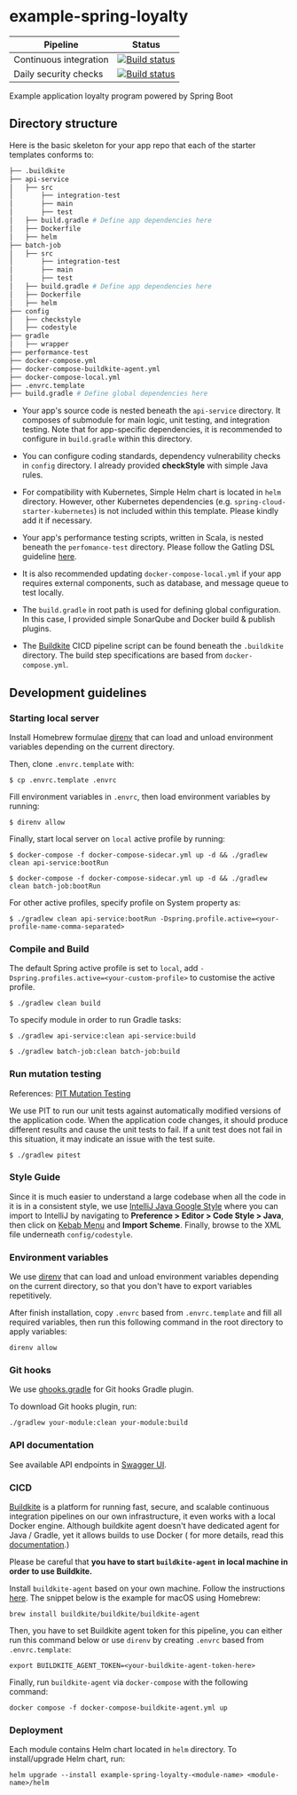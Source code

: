 # example-spring-loyalty

| Pipeline               | Status                                                                                                                                                                   |
|------------------------|--------------------------------------------------------------------------------------------------------------------------------------------------------------------------|
| Continuous integration | [![Build status](https://badge.buildkite.com/889411af93ce4fb117084d8cd0a0c6dd38603bc151279d5b1a.svg)](https://buildkite.com/raksit31667/example-spring-loyalty)          |
| Daily security checks  | [![Build status](https://badge.buildkite.com/c60bd219502a8001bdff738372fc205f3fc38ec895471be532.svg)](https://buildkite.com/raksit31667/example-spring-loyalty-security) |

Example application loyalty program powered by Spring Boot

## Directory structure

Here is the basic skeleton for your app repo that each of the starter templates conforms to:

```bash
├── .buildkite
├── api-service
│   ├── src
│       ├── integration-test
│       ├── main
│       ├── test
│   ├── build.gradle # Define app dependencies here
│   ├── Dockerfile
│   ├── helm
├── batch-job
│   ├── src
│       ├── integration-test
│       ├── main
│       ├── test
│   ├── build.gradle # Define app dependencies here
│   ├── Dockerfile
│   ├── helm
├── config
│   ├── checkstyle
│   ├── codestyle
├── gradle
│   ├── wrapper
├── performance-test
├── docker-compose.yml
├── docker-compose-buildkite-agent.yml
├── docker-compose-local.yml
├── .envrc.template
├── build.gradle # Define global dependencies here
```

- Your app's source code is nested beneath the `api-service` directory. It composes of submodule for
  main logic, unit testing, and integration testing. Note that for app-specific dependencies, it is
  recommended to configure in `build.gradle` within this directory.

- You can configure coding standards, dependency vulnerability checks in `config` directory. I
  already provided **checkStyle** with simple Java rules.

- For compatibility with Kubernetes, Simple Helm chart is located in `helm` directory. However,
  other Kubernetes dependencies (e.g. `spring-cloud-starter-kubernetes`) is not included within this
  template. Please kindly add it if necessary.

- Your app's performance testing scripts, written in Scala, is nested beneath the `perfomance-test`
  directory. Please follow the Gatling DSL guideline [here](https://gatling.io/docs/current/).

- It is also recommended updating `docker-compose-local.yml` if your app requires external
  components, such as database, and message queue to test locally.

- The `build.gradle` in root path is used for defining global configuration. In this case, I
  provided simple SonarQube and Docker build & publish plugins.

- The [Buildkite](https://buildkite.com/) CICD pipeline script can be found beneath the `.buildkite`
  directory. The build step specifications are based from `docker-compose.yml`.

## Development guidelines

### Starting local server

Install Homebrew formulae [direnv](https://direnv.net/) that can load and unload environment
variables depending on the current directory.

Then, clone `.envrc.template` with:

```shell
$ cp .envrc.template .envrc
```

Fill environment variables in `.envrc`, then load environment variables by running:

```shell
$ direnv allow
```

Finally, start local server on `local` active profile by running:

```shell
$ docker-compose -f docker-compose-sidecar.yml up -d && ./gradlew clean api-service:bootRun
```

```shell
$ docker-compose -f docker-compose-sidecar.yml up -d && ./gradlew clean batch-job:bootRun
```

For other active profiles, specify profile on System property as:

```shell
$ ./gradlew clean api-service:bootRun -Dspring.profile.active=<your-profile-name-comma-separated>
```

### Compile and Build

The default Spring active profile is set to `local`,
add `-Dspring.profiles.active=<your-custom-profile>`
to customise the active profile.

```
$ ./gradlew clean build
```

To specify module in order to run Gradle tasks:

```
$ ./gradlew api-service:clean api-service:build

$ ./gradlew batch-job:clean batch-job:build
```

### Run mutation testing

References: [PIT Mutation Testing](https://pitest.org/)

We use PIT to run our unit tests against automatically modified versions of the application code.
When the application code changes, it should produce different results and cause the unit tests to
fail. If a unit test does not fail in this situation, it may indicate an issue with the test suite.

```
$ ./gradlew pitest
```

### Style Guide

Since it is much easier to understand a large codebase when all the code in it is in a consistent
style, we use [IntelliJ Java Google Style](https://google.github.io/styleguide/) where you can
import to IntelliJ by navigating to **Preference > Editor > Code Style > Java**, then click
on [Kebab Menu](https://thenounproject.com/term/kebab-menu/198755/) and **Import Scheme**. Finally,
browse to the XML file underneath `config/codestyle`.

### Environment variables

We use [direnv](https://direnv.net/) that can load and unload environment variables depending on the
current directory, so that you don't have to export variables repetitively.

After finish installation, copy `.envrc` based from `.envrc.template` and fill all required
variables, then run this following command in the root directory to apply variables:

```
direnv allow
```

### Git hooks

We use [ghooks.gradle](https://github.com/gtramontina/ghooks.gradle) for Git hooks Gradle plugin.

To download Git hooks plugin, run:

```shell
./gradlew your-module:clean your-module:build
```

### API documentation

See available API endpoints in [Swagger UI](http://localhost:8080/swagger-ui/index.html#/).

### CICD

[Buildkite](https://buildkite.com/) is a platform for running fast, secure, and scalable continuous
integration pipelines on our own infrastructure, it even works with a local Docker engine. Although
buildkite agent doesn't have dedicated agent for Java / Gradle, yet it allows builds to use Docker (
for more details, read
this [documentation](https://buildkite.com/docs/agent/v3/docker#allowing-builds-to-use-docker).)

Please be careful that **you have to start `buildkite-agent` in local machine in order to use
Buildkite.**

Install `buildkite-agent` based on your own machine. Follow the
instructions [here](https://buildkite.com/docs/agent/v3/installation). The snippet below is the
example for macOS using Homebrew:

```
brew install buildkite/buildkite/buildkite-agent
```

Then, you have to set Buildkite agent token for this pipeline, you can either run this command below
or use `direnv` by creating `.envrc` based from `.envrc.template`:

```
export BUILDKITE_AGENT_TOKEN=<your-buildkite-agent-token-here>
```

Finally, run `buildkite-agent` via `docker-compose` with the following command:

```
docker compose -f docker-compose-buildkite-agent.yml up
```

### Deployment

Each module contains Helm chart located in `helm` directory. To install/upgrade Helm chart, run:

```
helm upgrade --install example-spring-loyalty-<module-name> <module-name>/helm
```